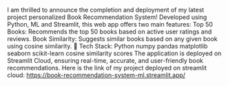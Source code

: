 I am thrilled to announce the completion and deployment of my latest project personalized Book Recommendation System! 
Developed using Python, ML and Streamlit, this web app offers two main features:
Top 50 Books: Recommends the top 50 books based on active user ratings and reviews.
Book Similarity: Suggests similar books based on any given book using cosine similarity.
🔧 Tech Stack:
Python
numpy
pandas
matplotlib
seaborn
scikit-learn
cosine similarity scores
The application is deployed on Streamlit Cloud, ensuring real-time, accurate, and user-friendly book recommendations.
Here is the link of my project deployed on streamlit cloud:
https://book-recommendation-system-ml.streamlit.app/
